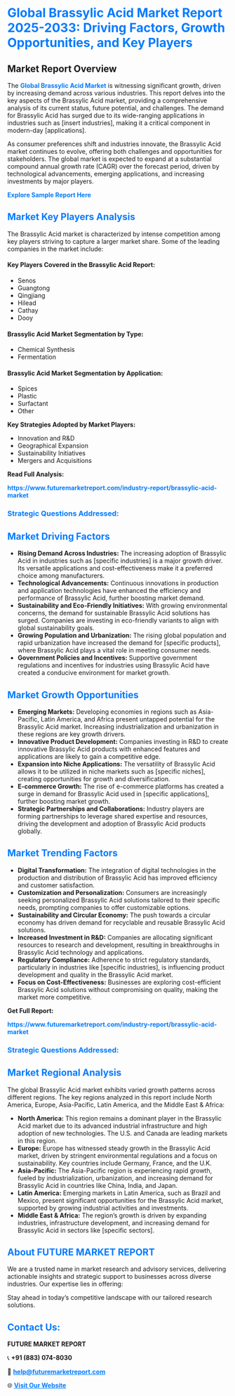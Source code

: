 <h1 style="color: #007BFF;">Global Brassylic Acid Market Report 2025-2033: Driving Factors, Growth Opportunities, and Key Players</h1>

<section id="overview">
<h2>Market Report Overview</h2>
<p>The <a href="https://www.futuremarketreport.com/industry-report/brassylic-acid-market" style="color: #007BFF; text-decoration: none;"><strong>Global Brassylic Acid Market</strong></a> is witnessing significant growth, driven by increasing demand across various industries. This report delves into the key aspects of the Brassylic Acid market, providing a comprehensive analysis of its current status, future potential, and challenges. The demand for Brassylic Acid has surged due to its wide-ranging applications in industries such as [insert industries], making it a critical component in modern-day [applications].</p>
<p>As consumer preferences shift and industries innovate, the Brassylic Acid market continues to evolve, offering both challenges and opportunities for stakeholders. The global market is expected to expand at a substantial compound annual growth rate (CAGR) over the forecast period, driven by technological advancements, emerging applications, and increasing investments by major players.</p>
</section>

<section id="overview">
<p><a href="https://www.futuremarketreport.com/request-sample/reportId=29669" style="color: #007BFF; text-decoration: none;"><strong>Explore Sample Report Here</strong></a></p>
</section>

<section id="key-players">
<h2 style="color: #007BFF;">Market Key Players Analysis</h2>
<p>The Brassylic Acid market is characterized by intense competition among key players striving to capture a larger market share. Some of the leading companies in the market include:</p>
<h4>Key Players Covered in the Brassylic Acid Report:</h4>
<ul><li>Senos</li><li>Guangtong</li><li>Qingjiang</li><li>Hilead</li><li>Cathay</li><li>Dooy</li></ul>
<h4>Brassylic Acid Market Segmentation by Type:</h4>
<ul><li>Chemical Synthesis</li><li>Fermentation</li></ul>

<h4>Brassylic Acid Market Segmentation by Application:</h4>
<ul><li>Spices</li><li>Plastic</li><li>Surfactant</li><li>Other</li></ul>
<p><strong>Key Strategies Adopted by Market Players:</strong></p>
<ul>
<li>Innovation and R&D</li>
<li>Geographical Expansion</li>
<li>Sustainability Initiatives</li>
<li>Mergers and Acquisitions</li>
</ul>
</section>

<section>
<p><strong>Read Full Analysis: </strong></p><a href="https://www.futuremarketreport.com/industry-report/brassylic-acid-market" style="color: #007BFF; text-decoration: none;"><strong>https://www.futuremarketreport.com/industry-report/brassylic-acid-market</strong></a>
<h3 style="color: #007BFF;">Strategic Questions Addressed:</h3>
</section>

<section id="driving-factors">
<h2 style="color: #007BFF;">Market Driving Factors</h2>
<ul>
<li><strong>Rising Demand Across Industries:</strong> The increasing adoption of Brassylic Acid in industries such as [specific industries] is a major growth driver. Its versatile applications and cost-effectiveness make it a preferred choice among manufacturers.</li>
<li><strong>Technological Advancements:</strong> Continuous innovations in production and application technologies have enhanced the efficiency and performance of Brassylic Acid, further boosting market demand.</li>
<li><strong>Sustainability and Eco-Friendly Initiatives:</strong> With growing environmental concerns, the demand for sustainable Brassylic Acid solutions has surged. Companies are investing in eco-friendly variants to align with global sustainability goals.</li>
<li><strong>Growing Population and Urbanization:</strong> The rising global population and rapid urbanization have increased the demand for [specific products], where Brassylic Acid plays a vital role in meeting consumer needs.</li>
<li><strong>Government Policies and Incentives:</strong> Supportive government regulations and incentives for industries using Brassylic Acid have created a conducive environment for market growth.</li>
</ul>
</section>

<section id="growth-opportunities">
<h2 style="color: #007BFF;">Market Growth Opportunities</h2>
<ul>
<li><strong>Emerging Markets:</strong> Developing economies in regions such as Asia-Pacific, Latin America, and Africa present untapped potential for the Brassylic Acid market. Increasing industrialization and urbanization in these regions are key growth drivers.</li>
<li><strong>Innovative Product Development:</strong> Companies investing in R&D to create innovative Brassylic Acid products with enhanced features and applications are likely to gain a competitive edge.</li>
<li><strong>Expansion into Niche Applications:</strong> The versatility of Brassylic Acid allows it to be utilized in niche markets such as [specific niches], creating opportunities for growth and diversification.</li>
<li><strong>E-commerce Growth:</strong> The rise of e-commerce platforms has created a surge in demand for Brassylic Acid used in [specific applications], further boosting market growth.</li>
<li><strong>Strategic Partnerships and Collaborations:</strong> Industry players are forming partnerships to leverage shared expertise and resources, driving the development and adoption of Brassylic Acid products globally.</li>
</ul>
</section>

<section id="trending-factors">
<h2 style="color: #007BFF;">Market Trending Factors</h2>
<ul>
<li><strong>Digital Transformation:</strong> The integration of digital technologies in the production and distribution of Brassylic Acid has improved efficiency and customer satisfaction.</li>
<li><strong>Customization and Personalization:</strong> Consumers are increasingly seeking personalized Brassylic Acid solutions tailored to their specific needs, prompting companies to offer customizable options.</li>
<li><strong>Sustainability and Circular Economy:</strong> The push towards a circular economy has driven demand for recyclable and reusable Brassylic Acid solutions.</li>
<li><strong>Increased Investment in R&D:</strong> Companies are allocating significant resources to research and development, resulting in breakthroughs in Brassylic Acid technology and applications.</li>
<li><strong>Regulatory Compliance:</strong> Adherence to strict regulatory standards, particularly in industries like [specific industries], is influencing product development and quality in the Brassylic Acid market.</li>
<li><strong>Focus on Cost-Effectiveness:</strong> Businesses are exploring cost-efficient Brassylic Acid solutions without compromising on quality, making the market more competitive.</li>
</ul>
</section>

<section>
<p><strong>Get Full Report: </strong></p><a href="https://www.futuremarketreport.com/industry-report/brassylic-acid-market" style="color: #007BFF; text-decoration: none;"><strong>https://www.futuremarketreport.com/industry-report/brassylic-acid-market</strong></a>
<h3 style="color: #007BFF;">Strategic Questions Addressed:</h3>
</section>


<section id="regional-analysis">
<h2 style="color: #007BFF;">Market Regional Analysis</h2>
<p>The global Brassylic Acid market exhibits varied growth patterns across different regions. The key regions analyzed in this report include North America, Europe, Asia-Pacific, Latin America, and the Middle East & Africa:</p>
<ul>
<li><strong>North America:</strong> This region remains a dominant player in the Brassylic Acid market due to its advanced industrial infrastructure and high adoption of new technologies. The U.S. and Canada are leading markets in this region.</li>
<li><strong>Europe:</strong> Europe has witnessed steady growth in the Brassylic Acid market, driven by stringent environmental regulations and a focus on sustainability. Key countries include Germany, France, and the U.K.</li>
<li><strong>Asia-Pacific:</strong> The Asia-Pacific region is experiencing rapid growth, fueled by industrialization, urbanization, and increasing demand for Brassylic Acid in countries like China, India, and Japan.</li>
<li><strong>Latin America:</strong> Emerging markets in Latin America, such as Brazil and Mexico, present significant opportunities for the Brassylic Acid market, supported by growing industrial activities and investments.</li>
<li><strong>Middle East & Africa:</strong> The region’s growth is driven by expanding industries, infrastructure development, and increasing demand for Brassylic Acid in sectors like [specific sectors].</li>
</ul>
</section>

<footer>
<h2 style="color: #007BFF;">About FUTURE MARKET REPORT</h2>
<p>We are a trusted name in market research and advisory services, delivering actionable insights and strategic support to businesses across diverse industries. Our expertise lies in offering:</p>

<p>Stay ahead in today’s competitive landscape with our tailored research solutions.</p>

<h2 style="color: #007BFF;">Contact Us:</h2>
<p><strong>FUTURE MARKET REPORT</strong></p>
<p>📞 <strong>+91 (883) 074-8030</strong></p>
<p>📧 <strong><a href="mailto:help@futuremarketreport.com" style="color: #007BFF;">help@futuremarketreport.com</a></strong></p>
<p>🌐 <strong><a href="https://www.futuremarketreport.com/" style="color: #007BFF;">Visit Our Website</a></strong></p>
</footer>